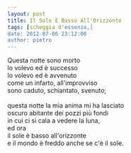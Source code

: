 ```yaml
---
layout: post
title: Il Sole È Basso All'Orizzonte
tags: [scheggia d'essenza,]
date: 2012-07-06 23:12:00
author: pietro
---
```

Questa notte sono morto<br/>lo volevo ed è successo<br/>lo volevo ed è avvenuto<br/>come un infarto, all'improvviso<br/>sono caduto, schiantato, svenuto;<br/><br/>questa notte la mia anima mi ha lasciato<br/>oscuro abitante dei pozzi più fondi<br/>in cui ci si cala a vedere la luna,<br/>ed ora<br/>il sole è basso all'orizzonte<br/>e il mondo è freddo anche se c'è il sole.
